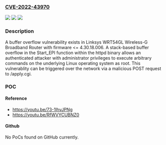 ### [CVE-2022-43970](https://cve.mitre.org/cgi-bin/cvename.cgi?name=CVE-2022-43970)
![](https://img.shields.io/static/v1?label=Product&message=WRT54GL%20Wireless-G%20Broadband%20Router&color=blue)
![](https://img.shields.io/static/v1?label=Version&message=Firmware%3C%3D%204.30.18.006%20&color=brighgreen)
![](https://img.shields.io/static/v1?label=Vulnerability&message=CWE-120%3A%20Buffer%20Copy%20without%20Checking%20Size%20of%20Input%20('Classic%20Buffer%20Overflow')&color=brighgreen)

### Description

A buffer overflow vulnerability exists in Linksys WRT54GL Wireless-G Broadband Router with firmware <= 4.30.18.006. A stack-based buffer overflow in the Start_EPI function within the httpd binary allows an authenticated attacker with administrator privileges to execute arbitrary commands on the underlying Linux operating system as root. This vulnerablity can be triggered over the network via a malicious POST request to /apply.cgi.

### POC

#### Reference
- https://youtu.be/73-1lhvJPNg
- https://youtu.be/RfWVYCUBNZ0

#### Github
No PoCs found on GitHub currently.

